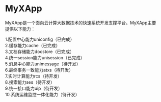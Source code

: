 # MyXApp

MyXApp是一个面向云计算大数据技术的快速系统开发支撑平台。MyXApp主要提供以下能力：  
  
1.配置中心能力uniconfig（已完成）  
2.缓存能力cache（已完成）  
3.文档存储能力docstore（已完成）  
4.统一session能力unisession（已完成）  
5.消息中心能力unimessage（待开发）  
6.最终事务一致能力atxs（待开发）  
7.实时计算能力rcs（待开发）  
8.搜索能力ses（待开发）    
9.统一接口能力uip（待开发）  
10.系统运维监控一体化能力（待开发）
